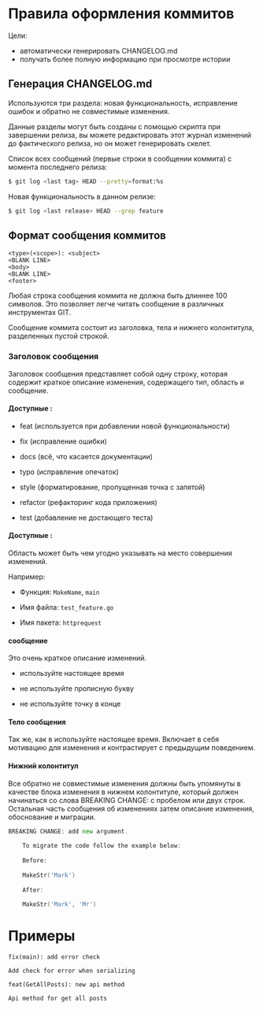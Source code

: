Правила оформления коммитов
===========================

Цели:

- автоматически генерировать CHANGELOG.md
- получать более полную информацию при просмотре истории

## Генерация CHANGELOG.md

Используются три раздела: новая функциональность, исправление ошибок и обратно не 
совместимые изменения.

Данные разделы могут быть созданы с помощью скрипта при завершении релиза, 
вы можете редактировать этот журнал изменений до фактического релиза, но он может генерировать скелет.
 
Список всех сообщений (первые строки в сообщении коммита) с момента последнего релиза:

``` bash 
$ git log <last tag> HEAD --pretty=format:%s
```

Новая функциональность в данном релизе:

``` bash
$ git log <last release> HEAD --grep feature
```

## Формат сообщения коммитов

```
<type>(<scope>): <subject>
<BLANK LINE>
<body>
<BLANK LINE>
<footer>
```

Любая строка сообщения коммита не должна быть длиннее 100 символов.
Это позволяет легче читать сообщение в различных инструментах GIT.

Сообщение коммита состоит из заголовка, тела и нижнего колонтитула, разделенных пустой строкой.

### Заголовок сообщения

Заголовок сообщения представляет собой одну строку, которая содержит 
краткое описание изменения, содержащего тип, область и сообщение.

#### Доступные <type>:

- feat (используется при добавлении новой функциональности)

- fix (исправление ошибки)

- docs (всё, что касается документации)

- typo (исправление опечаток)

- style (форматирование, пропущенная точка с запятой)

- refactor (рефакторинг кода приложения)

- test (добавление не достающего теста)

#### Доступные <scope>:
 
Область может быть чем угодно указывать на место совершения изменений. 

Например: 

- Функция: `MakeName`, `main`

- Имя файла: `test_feature.go`

- Имя пакета: `httprequest`

#### <subject> сообщение

Это очень краткое описание изменений.

- используйте настоящее время 

- не используйте прописную букву

- не используйте точку в конце 

#### Тело сообщения

Так же, как в <subject> используйте настоящее время.
Включает в себя мотивацию для изменения и контрастирует с предыдущим поведением.

#### Нижний колонтитул

Все обратно не совместимые изменения должны быть упомянуты в качестве блока изменения 
в нижнем колонтитуле, который должен начинаться со слова BREAKING CHANGE: с пробелом или двух строк. 
Остальная часть сообщения об изменениях затем описание изменения, обоснование и миграции.


``` go
BREAKING CHANGE: add new argument.
   
    To migrate the code follow the example below:
   
    Before:
    
    MakeStr('Mark')
    
    After:
    
    MakeStr('Mark', 'Mr')
```


# Примеры

```
fix(main): add error check
 
Add check for error when serializing 
```

```
feat(GetAllPosts): new api method

Api method for get all posts
```
